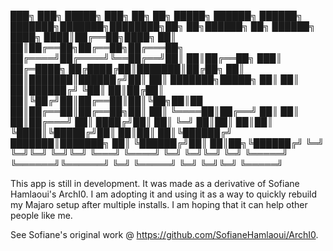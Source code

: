 ███╗   ███╗ █████╗ ███╗   ██╗     ██╗ █████╗ ██████╗  ██████╗     ███████╗███████╗████████╗██╗   ██╗██████╗      ██╗    ██████╗
████╗ ████║██╔══██╗████╗  ██║     ██║██╔══██╗██╔══██╗██╔═══██╗    ██╔════╝██╔════╝╚══██╔══╝██║   ██║██╔══██╗    ███║   ██╔═████╗
██╔████╔██║███████║██╔██╗ ██║     ██║███████║██████╔╝██║   ██║    ███████╗█████╗     ██║   ██║   ██║██████╔╝    ╚██║   ██║██╔██║
██║╚██╔╝██║██╔══██║██║╚██╗██║██   ██║██╔══██║██╔══██╗██║   ██║    ╚════██║██╔══╝     ██║   ██║   ██║██╔═══╝      ██║   ████╔╝██║
██║ ╚═╝ ██║██║  ██║██║ ╚████║╚█████╔╝██║  ██║██║  ██║╚██████╔╝    ███████║███████╗   ██║   ╚██████╔╝██║          ██║██╗╚██████╔╝
╚═╝     ╚═╝╚═╝  ╚═╝╚═╝  ╚═══╝ ╚════╝ ╚═╝  ╚═╝╚═╝  ╚═╝ ╚═════╝     ╚══════╝╚══════╝   ╚═╝    ╚═════╝ ╚═╝          ╚═╝╚═╝ ╚═════╝

This app is still in development. It was made as a derivative of Sofiane Hamlaoui's ArchI0. I am adopting it and using it as a way to quickly rebuild my Majaro setup after multiple installs. I am hoping that it can help other people like me.

See Sofiane's original work @ https://github.com/SofianeHamlaoui/ArchI0.
